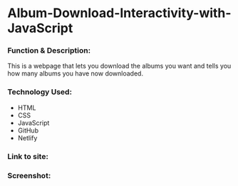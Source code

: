 # Album-Download-Interactivity-with-JavaScript

<h3>Function & Description:</h3>
This is a webpage that lets you download the albums you want and tells you how many albums you have now downloaded.




<h3>Technology Used:</h3>

- HTML
- CSS
- JavaScript
- GitHub 
- Netlify

<h3>Link to site:</h3>


<h3>Screenshot:</h3>

